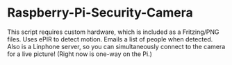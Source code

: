 # Raspberry-Pi-Security-Camera
This script requires custom hardware, which is included as a Fritzing/PNG files. Uses ePIR to detect motion. Emails a list of people when detected. Also is a Linphone server, so you can simultaneously connect to the camera for a live picture! (Right now is one-way on the Pi.)
